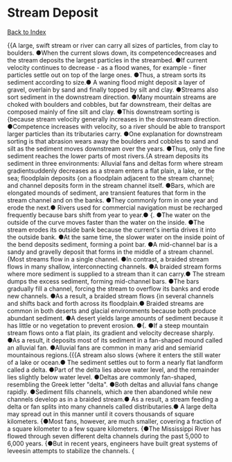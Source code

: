 # Stream Deposit
[Back to Index](https://github.com/windows10010/tpoExtractor/blob/master/README.md)

{{A large, swift stream or river can carry all sizes of particles, from clay to boulders. ●When the current slows down, its competencedecreases and the stream deposits the largest particles in the streambed. ●If current velocity continues to decrease - as a flood wanes, for example - finer particles settle out on top of the large ones. ●Thus, a stream sorts its sediment according to size.● A waning flood might deposit a layer of gravel, overlain by sand and finally topped by silt and clay. ●Streams also sort sediment in the downstream direction. ●Many mountain streams are choked with boulders and cobbles, but far downstream, their deltas are composed mainly of fine silt and clay. ●This downstream sorting is {because stream velocity generally increases in the downstream direction. ●Competence increases with velocity, so a river should be able to transport larger particles than its tributaries carry. ●One explanation for downstream sorting is that abrasion wears away the boulders and cobbles to sand and silt as the sediment moves downstream over the years. ●Thus, only the fine sediment reaches the lower parts of most rivers.{A stream deposits its sediment in three environments: Alluvial fans and deltas form where stream gradientsuddenly decreases as a stream enters a flat plain, a lake, or the sea; floodplain deposits {on a floodplain adjacent to the stream channel; and channel deposits form in the stream channel itself. ●Bars, which are elongated mounds of sediment, are transient features that form in the stream channel and on the banks. ●They commonly form in one year and erode the next.● Rivers used for commercial navigation must be recharged frequently because bars shift from year to year.● {. ●The water on the outside of the curve moves faster than the water on the inside. ●The stream erodes its outside bank because the current's inertia drives it into the outside bank. ●At the same time, the slower water on the inside point of the bend deposits sediment, forming a point bar. ●A mid-channel bar is a sandy and gravelly deposit that forms in the middle of a stream channel.{Most streams flow in a single channel. ●In contrast, a braided stream flows in many shallow, interconnecting channels. ●A braided stream forms where more sediment is supplied to a stream than it can carry.● The stream dumps the excess sediment, forming mid-channel bars. ●The bars gradually fill a channel, forcing the stream to overflow its banks and erode new channels. ●As a result, a braided stream flows {in several channels and shifts back and forth across its floodplain.● Braided streams are common in both deserts and glacial environments because both produce abundant sediment. ●A desert yields large amounts of sediment because it has little or no vegetation to prevent erosion. ●{. ●If a steep mountain stream flows onto a flat plain, its gradient and velocity decrease sharply. ●As a result, it deposits most of its sediment in a fan-shaped mound called an alluvial fan. ●Alluvial fans are common in many arid and semiarid mountainous regions.{{{A stream also slows {where it enters the still water of a lake or ocean.● The sediment settles out to form a nearly flat landform called a delta. ●Part of the delta lies above water level, and the remainder lies slightly below water level. ●Deltas are commonly fan-shaped, resembling the Greek letter "delta". ●Both deltas and alluvial fans change rapidly. ●Sediment fills channels, which are then abandoned while new channels develop as in a braided stream.● As a result, a stream feeding a delta or fan splits into many channels called distributaries.● A large delta may spread out in this manner until it covers thousands of square kilometers. {●Most fans, however, are much smaller, covering a fraction of a square kilometer to a few square kilometers. {●The Mississippi River has flowed through seven different delta channels during the past 5,000 to 6,000 years. {●But in recent years, engineers have built great systems of leveesin attempts to stabilize the channels. {